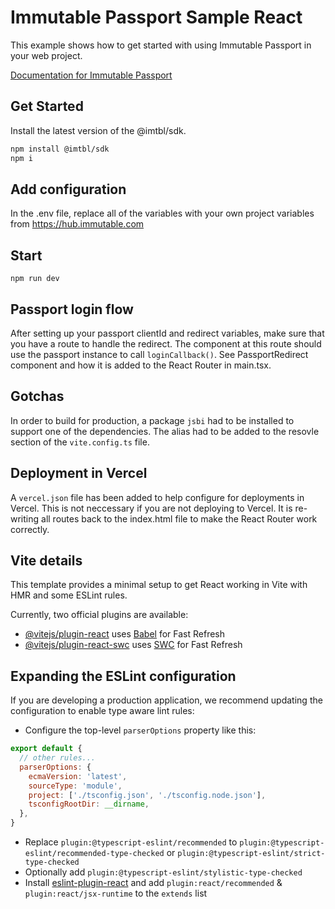 # Immutable Passport Sample React

This example shows how to get started with using Immutable Passport in your web project.

[Documentation for Immutable Passport](https://docs.immutable.com/docs/zkEVM/products/passport)

## Get Started
Install the latest version of the @imtbl/sdk.

```bash
npm install @imtbl/sdk
npm i
```

## Add configuration
In the .env file, replace all of the variables with your own project variables from https://hub.immutable.com

## Start
`npm run dev`

## Passport login flow
After setting up your passport clientId and redirect variables, make sure that you have a route to handle the redirect. The component at this route should use the passport instance to call `loginCallback()`. See PassportRedirect component and how it is added to the React Router in main.tsx.

## Gotchas
In order to build for production, a package `jsbi` had to be installed to support one of the dependencies. The alias had to be added to the resovle section of the `vite.config.ts` file.

## Deployment in Vercel
A `vercel.json` file has been added to help configure for deployments in Vercel. This is not neccessary if you are not deploying to Vercel. It is re-writing all routes back to the index.html file to make the React Router work correctly.

## Vite details

This template provides a minimal setup to get React working in Vite with HMR and some ESLint rules.

Currently, two official plugins are available:

- [@vitejs/plugin-react](https://github.com/vitejs/vite-plugin-react/blob/main/packages/plugin-react/README.md) uses [Babel](https://babeljs.io/) for Fast Refresh
- [@vitejs/plugin-react-swc](https://github.com/vitejs/vite-plugin-react-swc) uses [SWC](https://swc.rs/) for Fast Refresh

## Expanding the ESLint configuration

If you are developing a production application, we recommend updating the configuration to enable type aware lint rules:

- Configure the top-level `parserOptions` property like this:

```js
export default {
  // other rules...
  parserOptions: {
    ecmaVersion: 'latest',
    sourceType: 'module',
    project: ['./tsconfig.json', './tsconfig.node.json'],
    tsconfigRootDir: __dirname,
  },
}
```

- Replace `plugin:@typescript-eslint/recommended` to `plugin:@typescript-eslint/recommended-type-checked` or `plugin:@typescript-eslint/strict-type-checked`
- Optionally add `plugin:@typescript-eslint/stylistic-type-checked`
- Install [eslint-plugin-react](https://github.com/jsx-eslint/eslint-plugin-react) and add `plugin:react/recommended` & `plugin:react/jsx-runtime` to the `extends` list
